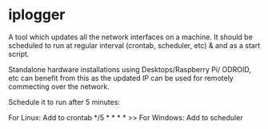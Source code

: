 iplogger
===================

A tool which updates all the network interfaces on a machine. It should be scheduled to run at regular interval (crontab, scheduler, etc) & and as a start script. 

Standalone hardware installations using Desktops/Raspberry Pi/ ODROID, etc can benefit from this as the updated IP can be used for remotely commecting over the network.

Schedule it to run after 5 minutes:

For Linux:
    Add to crontab
        */5 * * * * <iplogger path> >> <log file> 
For Windows:
    Add to scheduler
